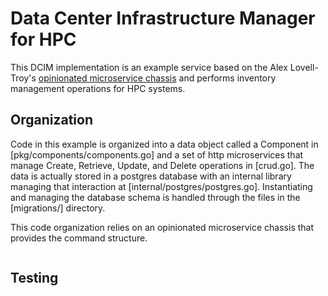 # Data Center Infrastructure Manager for HPC

This DCIM implementation is an example service based on the Alex Lovell-Troy's [opinionated microservice chassis](https://github.com/alexlovelltroy/chassis) and performs inventory management operations for HPC systems.

## Organization

Code in this example is organized into a data object called a Component in [pkg/components/components.go] and a set of http microservices that manage Create, Retrieve, Update, and Delete operations in [crud.go].  The data is actually stored in a postgres database with an internal library managing that interaction at [internal/postgres/postgres.go].  Instantiating and managing the database schema is handled through the files in the [migrations/] directory.

This code organization relies on an opinionated microservice chassis that provides the command structure.

```

```

## Testing